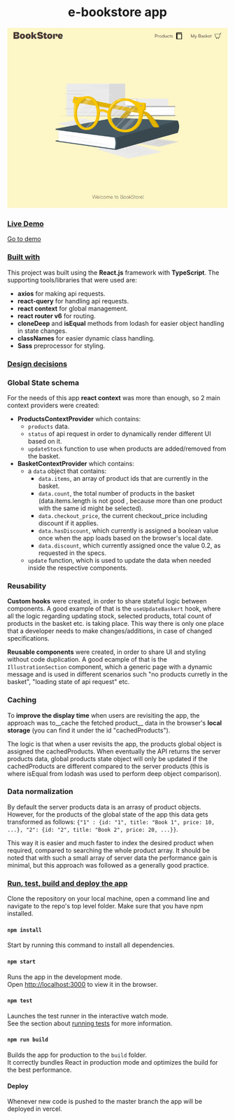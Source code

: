 <h1 align="center">e-bookstore app</h1>

<p align="center">
  <img src="./src/assets/images/app-preview.png" alt="preview"/>
</p>

### <ins>Live Demo</ins>
[Go to demo](https://e-bookstore.vercel.app)

### <ins>Built with</ins>
This project was built using the __React.js__ framework with __TypeScript__. The supporting tools/libraries that were used are:
- __axios__ for making api requests.
- __react-query__ for handling api requests.
- __react context__ for global management.
- __react router v6__ for routing.
- __cloneDeep__ and __isEqual__ methods from lodash for easier object handling in state changes.
- __classNames__ for easier dynamic class handling.
- __Sass__ preprocessor for styling.

### <ins>Design decisions</ins>

### Global State schema
For the needs of this app __react context__ was more than enough, so 2 main context providers were created:
- __ProductsContextProvider__ which contains:
  - `products` data.
  - `status` of api request in order to dynamically render different UI based on it.
  - `updateStock` function to use when products are added/removed from the basket. 
- __BasketContextProvider__ which contains:
  - a `data` object that contains: 
    - `data.items`, an array of product ids that are currently in the basket.
    - `data.count`, the total number of products in the basket (data.items.length is not good , because more than one product with the same id might be selected).
    - `data.checkout_price`, the current checkout_price including discount if it applies.
    - `data.hasDiscount`, which currently is assigned a boolean value once when the app loads based on the browser's local date.
    - `data.discount`, which currently assigned once the value 0.2, as requested in the specs.
  - `update` function, which is used to update the data when needed inside the respective components.

### Reusability
__Custom hooks__ were created, in order to share stateful logic between components. 
A good example of that is the `useUpdateBaskert` hook, where all the logic regarding updating stock, selected products, total count of products in the basket etc. is taking place. This way there is only one place that a developer needs to make changes/additions, in case of changed specifications.

__Reusable components__ were created, in order to share UI and styling without code duplication. 
A good ecample of that is the `IllustrationSection` component, which a generic page with a dynamic message and is used in different scenarios such "no products curretly in the basket", "loading state of api request" etc.

### Caching
To __improve the display time__ when users are revisiting the app, the approach was to__cache the fetched product__ data in the browser's __local storage__ (you can find it under the id "cachedProducts"). 

The logic is that when a user revisits the app, the products global object is assigned the cachedProducts. When eventually the API returns the server products data, global products state object will only be updated if the cachedProducts are different compared to the server products (this is where isEqual from lodash was used to perform deep object comparison).

### Data normalization
By default the server products data is an arrasy of product objects. However, for the products of the global state of the app this data gets transformed as follows:
`{"1" : {id: "1", title: "Book 1", price: 10, ...}, "2": {id: "2", title: "Book 2", price: 20, ...}}`.

This way it is easier and much faster to index the desired product when required, compared to searching the whole product array. It should be noted that with such a small array of server data the performance gain is minimal, but this approach was followed as a generally good practice. 

### <ins>Run, test, build and deploy the app</ins>
Clone the repository on your local machine, open a command line and navigate to the repo's top level folder. Make sure that you have npm installed.

#### `npm install`
Start by running this command to install all dependencies.

#### `npm start`
Runs the app in the development mode.\
Open [http://localhost:3000](http://localhost:3000) to view it in the browser.

#### `npm test`
Launches the test runner in the interactive watch mode.\
See the section about [running tests](https://facebook.github.io/create-react-app/docs/running-tests) for more information.

#### `npm run build`
Builds the app for production to the `build` folder.\
It correctly bundles React in production mode and optimizes the build for the best performance.

#### Deploy
Whenever new code is pushed to the master branch the app will be deployed in vercel.
